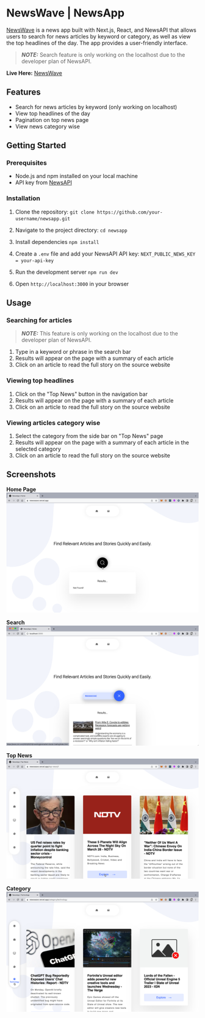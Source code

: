 
# NewsWave | NewsApp

[NewsWave](https://newswave.vercel.app/) is a news app built with Next.js, React, and NewsAPI that allows users to search for news articles by keyword or category, as well as view the top headlines of the day. The app provides a user-friendly interface.

> **_NOTE:_**  Search feature is only working on the localhost due to the developer plan of NewsAPI.

**Live Here:** [NewsWave](https://newswave.vercel.app/)

## Features

- Search for news articles by keyword (only working on localhost)
- View top headlines of the day
- Pagination on top news page
- View news category wise

## Getting Started

### Prerequisites
- Node.js and npm installed on your local machine
- API key from [NewsAPI](https://newsapi.org/)

### Installation

 1. Clone the repository: 
 `git clone https://github.com/your-username/newsapp.git`
 
 2. Navigate to the project directory: 
 `cd newsapp`

3. Install dependencies
`npm install`

4. Create a `.env` file and add your NewsAPI API key:
 `NEXT_PUBLIC_NEWS_KEY = your-api-key`

5. Run the development server
`npm run dev`

6. Open `http://localhost:3000` in your browser
## Usage

### Searching for articles
> **_NOTE:_**  This feature is only working on the localhost due to the developer plan of NewsAPI.
1. Type in a keyword or phrase in the search bar
2. Results will appear on the page with a summary of each article
3. Click on an article to read the full story on the source website

### Viewing top headlines
1. Click on the "Top News" button in the navigation bar
2. Results will appear on the page with a summary of each article
3. Click on an article to read the full story on the source website

### Viewing articles category wise
1. Select the category from the side bar on "Top News" page
2. Results will appear on the page with a summary of each article in the selected category
3. Click on an article to read the full story on the source website





## Screenshots

**Home Page**![Home Page](screenshots/homepage.png)

**Search**![Search Page](screenshots/search.png)

**Top News**![Top News Page](screenshots/topnews.png)

**Category**![Category Page](screenshots/category.png)



